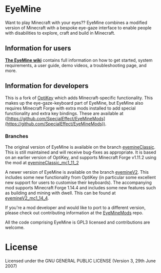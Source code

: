 # EyeMine

Want to play Minecraft with your eyes?? EyeMine combines a modified version of Minecraft with a bespoke eye-gaze interface to enable people with disabilities to explore, craft and build in Minecraft. 

## Information for users

[**The EyeMine wiki**](https://github.com/SpecialEffect/EyeMine/wiki) contains full information on how to get started, system requirements, a user guide, demo videos, a troubleshooting page, and more.

## Information for developers

This is a fork of [OptiKey](https://github.com/OptiKey/OptiKey/wiki) which adds Minecraft-specific functionality. This makes up the eye-gaze-keyboard part of EyeMine, but EyeMine also requires Minecraft Forge with extra mods installed to add special functionality and extra key bindings. These are available at ([https://github.com/SpecialEffect/EyeMineMods](https://github.com/SpecialEffect/EyeMineMods)).

### Branches

The original version of EyeMine is available on the branch [eyemineClassic](https://github.com/SpecialEffect/EyeMine/tree/eyemineClassic). This is still maintained and will receive bug-fixes as appropriate. It is based on an earlier version of OptiKey, and supports Minecraft Forge v1.11.2 using the mod at [eyemineClassic_mc1_11_2](https://github.com/SpecialEffect/EyeMineMods/tree/eyemineClassic_mc1_11_2)

A newer version of EyeMine is available on the branch [eyemineV2](https://github.com/SpecialEffect/EyeMine/tree/eyemineV2). This includes some new functionality from OptiKey (in particular some excellent new support for users to customise their keyboards). The accompanying mod supports Minecraft Forge 1.14.4 and includes some new features such as building and mining with dwell. This can be found at [eyemineV2_mc1_14_4](https://github.com/SpecialEffect/EyeMineMods/tree/eyemineV2_mc1_14_4).

If you're a mod developer and would like to port to a different version, please check out contributing information at the [EyeMineMods](https://github.com/SpecialEffect/EyeMineMods) repo.

All the code comprising EyeMine is GPL3 licensed and contributions are welcome.

# License

Licensed under the GNU GENERAL PUBLIC LICENSE (Version 3, 29th June 2007)
